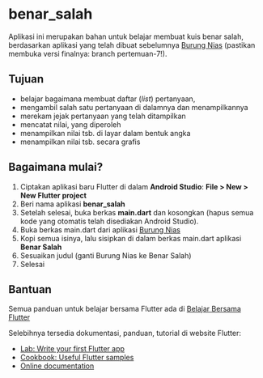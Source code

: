 # benar_salah

Aplikasi ini merupakan bahan untuk belajar membuat kuis benar salah, berdasarkan aplikasi yang telah dibuat
sebelumnya [Burung Nias](https://github.com/sslaia/burung_nias) (pastikan membuka versi finalnya: branch pertemuan-7!).

## Tujuan
- belajar bagaimana membuat daftar (_list_) pertanyaan,
- mengambil salah satu pertanyaan di dalamnya dan menampilkannya
- merekam jejak pertanyaan yang telah ditampilkan
- mencatat nilai, yang diperoleh
- menampilkan nilai tsb. di layar dalam bentuk angka
- menampilkan nilai tsb. secara grafis

## Bagaimana mulai?

1. Ciptakan aplikasi baru Flutter di dalam **Android Studio**: **File > New > New Flutter project**
2. Beri nama aplikasi **benar_salah**
3. Setelah selesai, buka berkas **main.dart** dan kosongkan (hapus semua kode yang otomatis telah disediakan Android Studio).
4. Buka berkas main.dart dari aplikasi [Burung Nias](https://github.com/sslaia/burung_nias/blob/pertemuan-7/lib/main.dart)
5. Kopi semua isinya, lalu sisipkan di dalam berkas main.dart aplikasi **Benar Salah**
6. Sesuaikan judul (ganti Burung Nias ke Benar Salah)
7. Selesai

## Bantuan

Semua panduan untuk belajar bersama Flutter ada di [Belajar Bersama Flutter](https://github.com/sslaia/belajar_flutter)

Selebihnya tersedia dokumentasi, panduan, tutorial di website Flutter:

- [Lab: Write your first Flutter app](https://flutter.dev/docs/get-started/codelab)
- [Cookbook: Useful Flutter samples](https://flutter.dev/docs/cookbook)
- [Online documentation](https://flutter.dev/docs)
